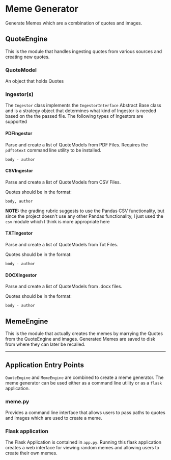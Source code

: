 # Meme Generator

Generate Memes which are a combination of quotes and images.

## QuoteEngine

This is the module that handles ingesting quotes from various sources and creating new quotes.

### QuoteModel

An object that holds Quotes

### Ingestor(s)

The `Ingestor` class implements the `IngestorInterface` Abstract Base class and is a strategy object that determines what kind of Ingestor is needed based on the the passed file.  The following types of Ingestors are supported

#### PDFIngestor

Parse and create a list of QuoteModels from PDF Files.  Requires the `pdftotext` command line utility to be installed.

```text
body - author
```

#### CSVIngestor

Parse and create a list of QuoteModels from CSV Files.  

Quotes should be in the format:

```csv
body, author
```

**NOTE:** the grading rubric suggests to use the Pandas CSV functionality, but since the project doesn't use any other Pandas functionality, I just used the `csv` module which I think is more appropriate here

#### TXTIngestor

Parse and create a list of QuoteModels from Txt Files.

Quotes should be in the format:

```text
body - author
```

#### DOCXIngestor

Parse and create a list of QuoteModels from .docx files.

Quotes should be in the format:

```text
body - author
```

## MemeEngine

This is the module that actually creates the memes by marrying the Quotes from the QuoteEngine and images.  Generated Memes are saved to disk from where they can later be recalled.

---

## Application Entry Points

`QuoteEngine` and `MemeEngine` are combined to create a meme generator.  The meme generator can be used either as a command line utility or as a `flask` application.

### meme.py

Provides a command line interface that allows users to pass paths to quotes and images which are used to create a meme.  

### Flask application

The Flask Application is contained in `app.py`.  Running this flask application creates a web interface for viewing random memes and allowing users to create their own memes.
